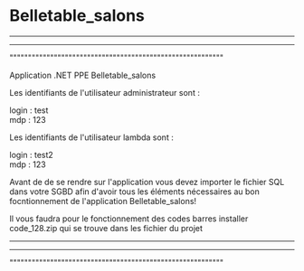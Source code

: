 # Belletable_salons
__________________________________________________________
----------------------------------------------------------
""""""""""""""""""""""""""""""""""""""""""""""""""""""""""

Application .NET PPE Belletable_salons

  Les identifiants de l'utilisateur administrateur sont :
  
  login : test  
  mdp : 123
  
  Les identifiants de l'utilisateur lambda sont :
  
  login : test2  
  mdp : 123
  
  Avant de de se rendre sur l'application vous devez importer le fichier SQL dans votre SGBD afin d'avoir tous les éléments
  nécessaires au bon focntionnement de l'application Belletable_salons!

  Il vous faudra pour le fonctionnement des codes barres installer code_128.zip qui se trouve dans les fichier du projet

__________________________________________________________
----------------------------------------------------------
""""""""""""""""""""""""""""""""""""""""""""""""""""""""""
